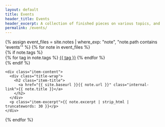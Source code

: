 ```yaml
---
layout: default
title: Events
header_title: Events
header_excerpt: A collection of finished pieces on various topics, and bullshit.
permalink: /events/
---
```



<div class="item-wrap">
{% assign event_files = site.notes | where_exp: "note", "note.path contains 'events'" %}
{% for note in event_files %}
  <div class="item-contain">
    {% if note.tags %}
      <div class="item-tag-wrap">
        {% for tag in note.tags %}
          <a href="#" class="item-tag">{{ tag }}</a>
        {% endfor %}
      </div>
    {% endif %}
    
    <div class="item-content">
      <div class="title-wrap">
        <h2 class="item-title">
          <a href="{{ site.baseurl }}{{ note.url }}" class="internal-link">{{ note.title }}</a>
        </h2>
      </div>
      <p class="item-excerpt">{{ note.excerpt | strip_html | truncatewords: 30 }}</p>
    </div>
  </div>
{% endfor %}
</div>